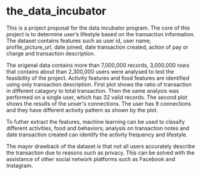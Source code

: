 # the_data_incubator
This is a project proposal for the data incubator program. The core of this project is to determine user’s lifestyle based on the transaction information. The dataset contains features such as user id, user name, profile_picture_url, date joined, date transaction created, action of pay or charge and transaction description. 

The origenal data contains more than 7,000,000 records, 3,000,000 rows that contains about than 2,300,000 users were analysed to test the feasibility of the project. Activity features and food features are identified using only transaction description. First plot shows the ratio of transaction in different catagory to total transaction. Then the same analysis was performed on a single user, which has 32 valid records. The second plot shows the results of the unser's connections. The user has 9 connections and they have different activity pattern as shown by the plot.


To futher extract the features, machine learning can be used to classify different activities, food and behaviors; analysis on transaction notes and date transaction created can identify the activity frequency and lifestyle.

The mayor drawback of the dataset is that not all users accurately describe the transaction due to reasons such as privacy. This can be solved with the assistance of other social network platforms such as Facebook and Instagram.
